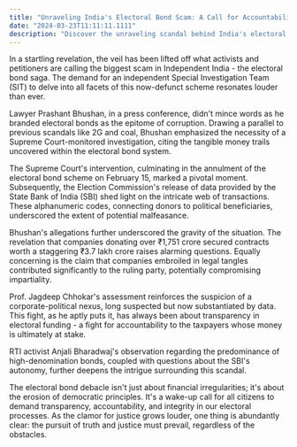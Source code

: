 ```yaml
---
title: "Unraveling India's Electoral Bond Scam: A Call for Accountability"
date: "2024-03-23T11:11:11.1111"
description: "Discover the unraveling scandal behind India's electoral bonds, termed the biggest scam in Independent India. Activists call for a thorough investigation as revelations of corporate-political nexus and potential corruption surface. It's a clarion call for transparency and integrity in our democratic processes."
---
```




In a startling revelation, the veil has been lifted off what activists and petitioners are calling the biggest scam in Independent India - the electoral bond saga. The demand for an independent Special Investigation Team (SIT) to delve into all facets of this now-defunct scheme resonates louder than ever.

Lawyer Prashant Bhushan, in a press conference, didn't mince words as he branded electoral bonds as the epitome of corruption. Drawing a parallel to previous scandals like 2G and coal, Bhushan emphasized the necessity of a Supreme Court-monitored investigation, citing the tangible money trails uncovered within the electoral bond system.

The Supreme Court's intervention, culminating in the annulment of the electoral bond scheme on February 15, marked a pivotal moment. Subsequently, the Election Commission's release of data provided by the State Bank of India (SBI) shed light on the intricate web of transactions. These alphanumeric codes, connecting donors to political beneficiaries, underscored the extent of potential malfeasance.

Bhushan's allegations further underscored the gravity of the situation. The revelation that companies donating over ₹1,751 crore secured contracts worth a staggering ₹3.7 lakh crore raises alarming questions. Equally concerning is the claim that companies embroiled in legal tangles contributed significantly to the ruling party, potentially compromising impartiality.

Prof. Jagdeep Chhokar's assessment reinforces the suspicion of a corporate-political nexus, long suspected but now substantiated by data. This fight, as he aptly puts it, has always been about transparency in electoral funding - a fight for accountability to the taxpayers whose money is ultimately at stake.

RTI activist Anjali Bharadwaj's observation regarding the predominance of high-denomination bonds, coupled with questions about the SBI's autonomy, further deepens the intrigue surrounding this scandal.

The electoral bond debacle isn't just about financial irregularities; it's about the erosion of democratic principles. It's a wake-up call for all citizens to demand transparency, accountability, and integrity in our electoral processes. As the clamor for justice grows louder, one thing is abundantly clear: the pursuit of truth and justice must prevail, regardless of the obstacles.
```
